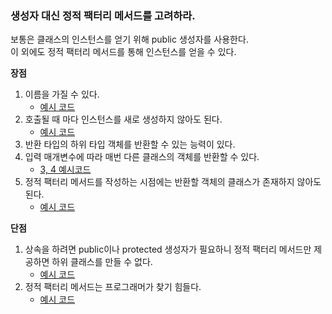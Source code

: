 ### 생성자 대신 정적 팩터리 메서드를 고려하라.

보통은 클래스의 인스턴스를 얻기 위해 public 생성자를 사용한다.   
이 외에도 정적 팩터리 메서드를 통해 인스턴스를 얻을 수 있다. 

**장점**
1. 이름을 가질 수 있다.
   - [예시 코드](..%2F..%2Fsrc%2Fmain%2Fjava%2Fchapter02%2Fitem01%2FPost.java)
2. 호출될 때 마다 인스턴스를 새로 생성하지 않아도 된다.
   - [예시 코드](..%2F..%2Fsrc%2Fmain%2Fjava%2Fchapter02%2Fitem01%2FOrder.java)
3. 반환 타입의 하위 타입 객체를 반환할 수 있는 능력이 있다.
4. 입력 매개변수에 따라 매번 다른 클래스의 객체를 반환할 수 있다.
   - [3, 4 예시코드](..%2F..%2Fsrc%2Fmain%2Fjava%2Fchapter02%2Fitem01%2FHelloService.java)
5. 정적 팩터리 메서드를 작성하는 시점에는 반환할 객체의 클래스가 존재하지 않아도 된다. 
   - [예시 코드](..%2F..%2Fsrc%2Fmain%2Fjava%2Fchapter02%2Fitem01%2FServiceLoad.java)

**단점**
1. 상속을 하려면 public이나 protected 생성자가 필요하니 정적 팩터리 메서드만 제공하면 하위 클래스를 만들 수 없다.
   - [예시 코드](..%2F..%2Fsrc%2Fmain%2Fjava%2Fchapter02%2Fitem01%2FOrderChild.java)
2. 정적 팩터리 메서드는 프로그래머가 찾기 힘들다.
   - [예시 코드](..%2F..%2Fsrc%2Fmain%2Fjava%2Fchapter02%2Fitem01%2FJavaDo.java)